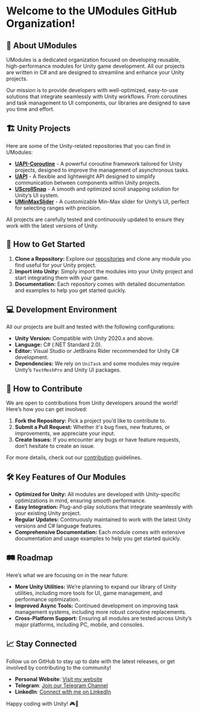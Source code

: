 # Welcome to the UModules GitHub Organization!
## 🌟 About UModules
UModules is a dedicated organization focused on developing reusable, high-performance modules for Unity game development. All our projects are written in C# and are designed to streamline and enhance your Unity projects.

Our mission is to provide developers with well-optimized, easy-to-use solutions that integrate seamlessly with Unity workflows. From coroutines and task management to UI components, our libraries are designed to save you time and effort.

## 🏗️ Unity Projects
Here are some of the Unity-related repositories that you can find in UModules:
- **[UAPI-Coroutine](https://github.com/UModules/UAPI-Coroutine)** - A powerful coroutine framework tailored for Unity projects, designed to improve the management of asynchronous tasks.
- **[UAPI](https://github.com/UModules/UAPI)** - A flexible and lightweight API designed to simplify communication between components within Unity projects.
- **[UScrollSnap](https://github.com/UModules/UScrollSnap)** - A smooth and optimized scroll snapping solution for Unity’s UI system.
- **[UMinMaxSlider](https://github.com/UModules/UMinMaxSlider)** - A customizable Min-Max slider for Unity’s UI, perfect for selecting ranges with precision.

All projects are carefully tested and continuously updated to ensure they work with the latest versions of Unity.

## 🔧 How to Get Started
1. **Clone a Repository:** Explore our [repositories](https://github.com/orgs/UModules/repositories) and clone any module you find useful for your Unity project.
2. **Import into Unity:** Simply import the modules into your Unity project and start integrating them with your game.
3. **Documentation:** Each repository comes with detailed documentation and examples to help you get started quickly.

## 💻 Development Environment
All our projects are built and tested with the following configurations:
- **Unity Version:** Compatible with Unity 2020.x and above.
- **Language:** C# (.NET Standard 2.0).
- **Editor:** Visual Studio or JetBrains Rider recommended for Unity C# development.
- **Dependencies:** We rely on `UniTask` and some modules may require Unity’s `TextMeshPro` and Unity UI packages.

## 👥 How to Contribute
We are open to contributions from Unity developers around the world! Here’s how you can get involved:
1. **Fork the Repository:** Pick a project you’d like to contribute to.
2. **Submit a Pull Request:** Whether it's bug fixes, new features, or improvements, we appreciate your input.
3. **Create Issues:** If you encounter any bugs or have feature requests, don’t hesitate to create an issue.

For more details, check out our [contribution](https://github.com/UModules/.github/blob/main/CONTRIBUTING.md) guidelines.

## 🛠️ Key Features of Our Modules
- **Optimized for Unity:** All modules are developed with Unity-specific optimizations in mind, ensuring smooth performance.
- **Easy Integration:** Plug-and-play solutions that integrate seamlessly with your existing Unity project.
- **Regular Updates:** Continuously maintained to work with the latest Unity versions and C# language features.
- **Comprehensive Documentation:** Each module comes with extensive documentation and usage examples to help you get started quickly.

## 🛤️ Roadmap
Here’s what we are focusing on in the near future:
- **More Unity Utilities:** We’re planning to expand our library of Unity utilities, including more tools for UI, game management, and performance optimization.
- **Improved Async Tools:** Continued development on improving task management systems, including more robust coroutine replacements.
- **Cross-Platform Support:** Ensuring all modules are tested across Unity’s major platforms, including PC, mobile, and consoles.

## 📈 Stay Connected

Follow us on GitHub to stay up to date with the latest releases, or get involved by contributing to the community!
- **Personal Website**: [Visit my website](https://www.https://useffarahmand.com/)
- **Telegram**: [Join our Telegram Channel](https://t.me/UsefDigitalNotes)
- **LinkedIn**: [Connect with me on LinkedIn](https://linkedin.com/in/useffarahmand)

Happy coding with Unity! 🎮🚀

